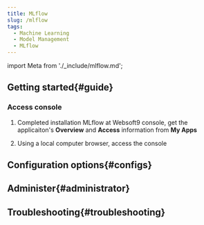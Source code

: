 ```yaml
---
title: MLflow
slug: /mlflow
tags:
  - Machine Learning
  - Model Management
  - MLflow
---
```


import Meta from './_include/mlflow.md';

<Meta name="meta" />

## Getting started{#guide}

### Access console

1. Completed installation MLflow at Websoft9 console, get the applicaiton's **Overview** and **Access** information from **My Apps**    

2. Using a local computer browser, access the console

## Configuration options{#configs}

## Administer{#administrator}

## Troubleshooting{#troubleshooting}